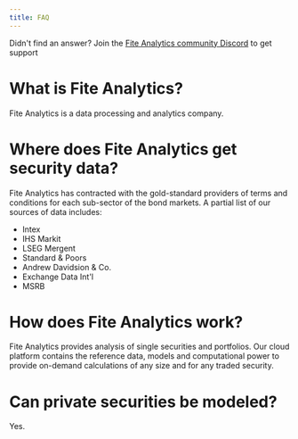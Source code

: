 ```yaml
---
title: FAQ
---
```


<Info>Didn't find an answer? Join the <a href="https://discord.gg/dc7ZKnUe"> Fite Analytics community Discord</a> 
to get support</Info>

# What is Fite Analytics?

Fite Analytics is a data processing and analytics company.

# Where does Fite Analytics get security data?

Fite Analytics has contracted with the gold-standard providers of terms and conditions for each sub-sector of 
the bond markets. A partial list of our sources of data includes:

- Intex
- IHS Markit
- LSEG Mergent
- Standard & Poors
- Andrew Davidsion & Co.
- Exchange Data Int'l
- MSRB

# How does Fite Analytics work?

Fite Analytics provides analysis of single securities and portfolios. Our cloud platform contains the reference
data, models and computational power to provide on-demand calculations of any size and for any traded security.

# Can private securities be modeled?

Yes.

